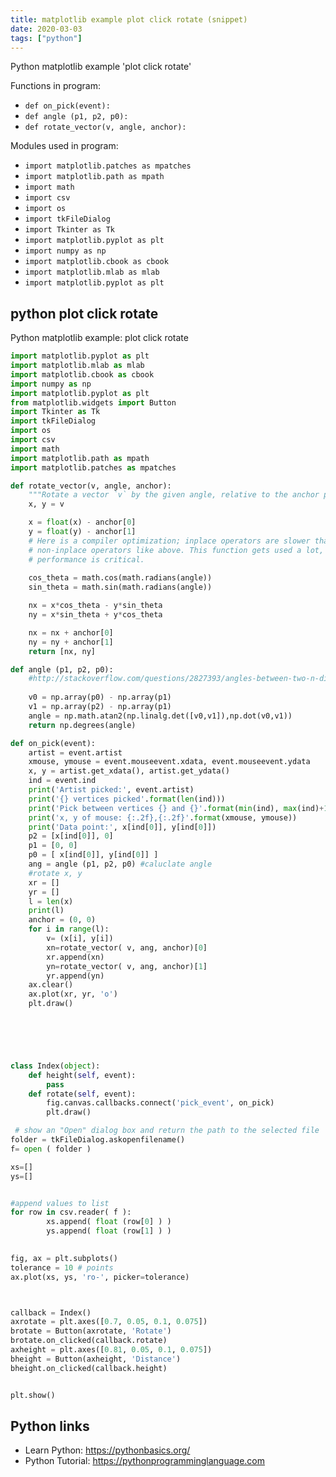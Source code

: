 ```yaml
---
title: matplotlib example plot click rotate (snippet)
date: 2020-03-03
tags: ["python"]
---
```

Python matplotlib example 'plot click rotate'

Functions in program: 
* `def on_pick(event):`
* `def angle (p1, p2, p0):`
* `def rotate_vector(v, angle, anchor):`

Modules used in program: 
* `import matplotlib.patches as mpatches`
* `import matplotlib.path as mpath`
* `import math`
* `import csv`
* `import os`
* `import tkFileDialog`
* `import Tkinter as Tk`
* `import matplotlib.pyplot as plt`
* `import numpy as np`
* `import matplotlib.cbook as cbook`
* `import matplotlib.mlab as mlab`
* `import matplotlib.pyplot as plt`

## python plot click rotate

Python matplotlib example: plot click rotate

```python
import matplotlib.pyplot as plt
import matplotlib.mlab as mlab
import matplotlib.cbook as cbook
import numpy as np
import matplotlib.pyplot as plt
from matplotlib.widgets import Button
import Tkinter as Tk
import tkFileDialog
import os
import csv
import math
import matplotlib.path as mpath
import matplotlib.patches as mpatches

def rotate_vector(v, angle, anchor):
    """Rotate a vector `v` by the given angle, relative to the anchor point."""
    x, y = v

    x = float(x) - anchor[0]
    y = float(y) - anchor[1]
    # Here is a compiler optimization; inplace operators are slower than
    # non-inplace operators like above. This function gets used a lot, so
    # performance is critical.
    
    cos_theta = math.cos(math.radians(angle))
    sin_theta = math.sin(math.radians(angle))

    nx = x*cos_theta - y*sin_theta
    ny = x*sin_theta + y*cos_theta

    nx = nx + anchor[0]
    ny = ny + anchor[1]
    return [nx, ny]

def angle (p1, p2, p0):
    #http://stackoverflow.com/questions/2827393/angles-between-two-n-dimensional-vectors-in-python
    
    v0 = np.array(p0) - np.array(p1)
    v1 = np.array(p2) - np.array(p1)
    angle = np.math.atan2(np.linalg.det([v0,v1]),np.dot(v0,v1))
    return np.degrees(angle)

def on_pick(event):
    artist = event.artist
    xmouse, ymouse = event.mouseevent.xdata, event.mouseevent.ydata
    x, y = artist.get_xdata(), artist.get_ydata()
    ind = event.ind
    print('Artist picked:', event.artist)
    print('{} vertices picked'.format(len(ind)))
    print('Pick between vertices {} and {}'.format(min(ind), max(ind)+1))
    print('x, y of mouse: {:.2f},{:.2f}'.format(xmouse, ymouse))
    print('Data point:', x[ind[0]], y[ind[0]])
    p2 = [x[ind[0]], 0]
    p1 = [0, 0]
    p0 = [ x[ind[0]], y[ind[0]] ]
    ang = angle (p1, p2, p0) #caluclate angle
    #rotate x, y
    xr = []
    yr = []
    l = len(x)
    print(l)
    anchor = (0, 0)
    for i in range(l):
        v= (x[i], y[i])
        xn=rotate_vector( v, ang, anchor)[0]
        xr.append(xn)  
        yn=rotate_vector( v, ang, anchor)[1]
        yr.append(yn)
    ax.clear()
    ax.plot(xr, yr, 'o')
    plt.draw()


    



class Index(object):
    def height(self, event):
        pass
    def rotate(self, event):
        fig.canvas.callbacks.connect('pick_event', on_pick)
        plt.draw()

 # show an "Open" dialog box and return the path to the selected file
folder = tkFileDialog.askopenfilename() 
f= open ( folder )

xs=[]
ys=[]


#append values to list
for row in csv.reader( f ):
        xs.append( float (row[0] ) )
        ys.append( float (row[1] ) )

    
fig, ax = plt.subplots()
tolerance = 10 # points
ax.plot(xs, ys, 'ro-', picker=tolerance)



callback = Index()
axrotate = plt.axes([0.7, 0.05, 0.1, 0.075])
brotate = Button(axrotate, 'Rotate')
brotate.on_clicked(callback.rotate)
axheight = plt.axes([0.81, 0.05, 0.1, 0.075])
bheight = Button(axheight, 'Distance')  
bheight.on_clicked(callback.height)


plt.show()

```

## Python links

- Learn Python: https://pythonbasics.org/
- Python Tutorial: https://pythonprogramminglanguage.com
